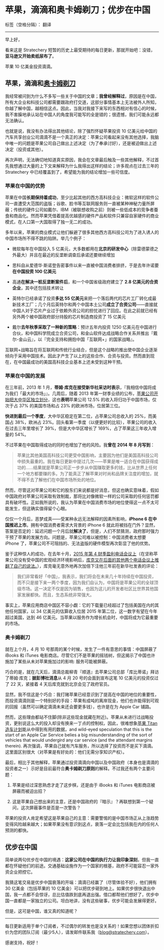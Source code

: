 ﻿# 苹果，滴滴和奥卡姆剃刀；优步在中国

标签（空格分隔）： 翻译

---

早上好，

看来这是 Stratechery 短暂的历史上最受期待的每日更新，那就开始吧：没错，**亚马逊又开始卖纸尿布了**。

苹果 10 亿美金投资滴滴。

## 苹果，滴滴和[奥卡姆剃刀][1]

我经常被问到为什么不多写一些关于中国的文章；**我曾经解释过**，原因是在中国，所有大企业和科技公司都需要跟政府打交道，这部分事情基本上无法被外人所知，你越了解中国，越相信这点。因此，当我对我接下来写的东西相对有信心的时候，我不害臊地承认站在中国人的角度我可能写的全是错的；很遗憾，我们可能永远都无法确认。

也就是说，我没有办法得出其他结论，除了强烈怀疑苹果投资 10 亿美元给中国的汽车共享创业公司滴滴不是一个真正的决定：苹果公司看起来没有其他选择，我脑中唯一的问题是苹果公司自己做出上述决定（为了奉承讨好），还是被迫做出上述决定（投资或其他）。

再次声明，无法确切地知道真实原因，我会在文章最后触及一些其他解释，不过首先我想通过大量的上下文来解释为什么我得出这样的结论；许多观点在过去三年的 Stratechery 中已经覆盖到了，希望能为我的结论增加一些可信度。

### 苹果在中国的优势

苹果在中国**长期保持着成功**，至少比起其他的西方高科技企业：微软这样的软件公司一直遭受大范围的盗版；谷歌、脸书等互联网服务则一直被某种神秘力量所屏蔽；传统的硬件公司如戴尔、IBM（被联想收购之前）则被一些低成本的竞争者蚕食和商品化。然而苹果凭借着提高优越感的硬件产品和软件只兼容自家硬件的商业模式，在人口第一大国取得了独一无二的成功。

多年以来，苹果的商业模式让他们躲避了很多其他西方高科技公司为了进入诱人的中国市场所不得不跳的陷阱。举几个例子：

- 微软每年在中国投入 5 亿美元，大多数都用在**北京的研发中心**（除雷德蒙德之外最大）并且在最近的反垄断调查后承诺还要继续增加

- 思科自从爱德华·斯诺登告密事件以来一直被中国消费者排挤，于是去年许诺要**在中国投资 100 亿美元**

- 高通**在解决一桩反垄断案件后**，和一个中国省级政府建立了 **2.8 亿美元的合资企业**，其中还包括技术转让

- 英特尔已经承诺了投资**多达 55 亿美元**来把一个落后两代的芯片工厂转化成最新技术工厂；几个月后英特尔和两个中国本土公司**成立了合资公司**——直接就中国人对于芯片产业过于依赖外资公司的担忧进行了回应。在此之前就已经有另外两个被中国政府部分持股的芯片制造商投资了 15 亿美元

- 戴尔**去年秋季采取了一种新的策略**：预计五年内投资 1250 亿美元在中国进行合伙，和中国科学院成立合资公司，和金山软件达成战略合作关系并推出『戴尔-金山云』，以『完全支持和拥抱中国「互联网+」的国家战略』。

互联网+战略旨在将互联网和传统行业结合，但是这个战略的推出使中国企业逐渐倾向于采用中国技术。因此才产生了以上的这些合作、合资与投资。然而直到现在，在中国最成功的美国高科技企业基本上还未受到这种干预。


### 苹果在中国的发展

在三年前，2013 年 1 月，**蒂姆·库克在接受新华社采访时表示**，『我相信中国将成为我们「最大的市场」』。几周后，随着 2013 年第一财季业绩的公布，[苹果公司开始把大中华区独立划分][2]，这也**表明**苹果公司 12.5% 的收入将归功于中国市场，仅次于占 37% 的美国市场和占 23% 的欧洲市场，位居第三位。

**快进到最后一个季度**，大中华区稳定在第二位，占苹果公司总收入的 25%，而美国占 38%，欧洲占 23%。回头看第一季度（以便更好的比较），苹果公司的收入在过去三年里增长了 39%，但是大中华区增长了 169%，占了苹果这三年收入增量的 54%。

不过苹果在中国取得成功的同时也增加了他的风险。我**曾在 2014 年 8 月写到**：

> 苹果比其他美国高科技公司更受中国影响，主要因为他们是美国高科技公司中损失最重的。我在每日更新中提过几次——苹果是唯一适合在中国获得成功的……结果就是苹果公司正一步步从中国赚取更多的钱，比从世界上任何一个地方都要赚的多。为了能真正了解苹果对时尚和品牌关注度的增加，就不得不去了解他们在中国市场所处的地位。

然而，尽管这对苹果公司和它的股东们来说都是好消息，但这也确实意味着，假如中国政府对苹果公司采取有效制裁，那将比对像微软一样的公司采取的任何惩罚都具有破坏性。正如我所说的，我认为苹果在中国消费市场的地位使得这一点不太可能发生，但这确实值得留个心眼。

仅仅一个月后，恶梦成真——受某种永远无法解释的因素所影响，**iPhone 6 在中国推迟上市**。拥有中国消费者需求大背景的 iPhone 6 就此将被挡在门外？显然，答案是否定的：延迟问题一个月后就**解决了**，但是，人们不禁猜测，政府那时强力干预了苹果的发展方向。问题是，苹果公司难以被控制：中国消费者太想要 iPhone 了，苹果公司不可阻挡的、无法盗版的硬件模型再次彰显了他的优势。

鉴于这种惊人的成功，在去年十月，[2015 年第 4 财季盈利电话会议上][3]（在坚称苹果公司没有受中国的宏观经济环境影响后，[库克又在后面的其他两个电话会议上推翻了自己的说法。][4]），库克毫无意外地再次加倍下注他三年前在新华社发表的评论：

> 我们非常看好「中国」，我表示，我们将会在未来几十年持续在中国投资，而不只是接下来一两个季度，因为我们自认为，中国将是苹果公司的全球顶级市场。这一决定不仅是因为销售，也因为这儿的开发者社区比世界其他国家发展都快。而且，生态系统非常强大。

事实上，苹果应用商店中国区不容小觑：它的下载量已经超过了包括美国在内的其他任何国家，以 34 亿美元的估算收入位居 2015 年第二位，这一数字有望在今年超过美国，达到 46 亿美元。当苹果以服务作为增长机会时，中国将成为它最重要的市场。
	

### 奥卡姆剃刀

就在上个月，4 月 10 号那周的某个时候，发生了一件有意思的事情：中国屏蔽了 iBooks 和 iTunes 电影商店。尽管它们不是苹果的摇钱树，但这揭示了中国也许施加了某些从未对苹果施加过的影响: 服务可能被屏蔽。

巧合的是，就在几天后，滴滴总裁柳青『顺道』去苹果公司总部「库比蒂诺」拜访了蒂姆·库克；**据彭博社消息**从 4 月 20 号的会面到宣布这笔 10 亿美元的投资仅过了 22 天，紧接着 4 天后库克就到北京会见了政府官员。

显然，我不信这是个巧合：我打赌苹果已经意识到了提高在中国的地位的重要性，而投资滴滴则是一个特别好的手段：苹果有成吨的离岸现金，他们也许能得到可观的回报（虽然可以确定滴滴未来还会要更多钱），也许是在为 Apple Car 铺路。

然而，这些理由都站不住脚(除非这些现金就藏在附近)。苹果从未进行过战略投资，更别说这么大的投入却没有换来一丁点的控制权。因此，很难想象[苹果 Titan 造车计划][5]能从中得到有用的数据，and wild-eyed speculation that this is the start of an Apple Car Service belies a big misunderstanding of the sort of vehicles that would undergird any car service (and the attendant margins therein). 再次强调，苹果自己就有汽车服务，所以选择了投资而不是买下滴滴。这里面区别很大（对苹果是有好处的：他们无需分享知识产权）。

最后，相比于其他解释，苹果通过投资滴滴向中国以及中国政府（本身也是滴滴的投资者之一）示好是目前最符合**奥卡姆剃刀原则**的解释。不过我还有两个主要问题：

1. 苹果是经过深思熟虑才走了这步棋，还是由于 iBooks 和 iTunes 电影商店被屏蔽而被迫出招？

2. 这是苹果自己想出来的主意，还是中国政府的『暗示』？再联想到第一个疑问，这次屏蔽事件是否是一次警告？

苹果的投资人肯定希望这是苹果自己的主意：需要警惕的是中国市场正从上涨趋势变得风险越来越大；如果苹果没有意识到这点，衰落一定会比包括我在内的任何人预测的都快。

## 优步在中国

简单说两句优步在中国的境遇：**这家公司在中国的执行力让我印象深刻**，但我一直都在怀疑他们的前途。交通基础设施作为一个国家的根基，政府不可能容忍一家外资企业把控它。

我猜这笔交易是优步中国衰落的开端：滴滴已经赢了（尽管体验不好），他们拥有 30 亿美金（包括苹果的 10 亿美金）可以把优步砸到地上。如果优步很快退出中国，我一点都不会惊讶，总比估值跌到底再退出强。借口都帮他们想好了，优步中国一直都是一家独立的公司。坦白地讲，没有这些破事，优步可能会发展得更好。

但是，这可是中国，谁又真的知道呢？

-----

每日更新适用于单个订阅者，不过偶尔的转发也是没关系的！如果您想以团体折扣价为您的团队订阅（最少5人），请发邮件联系我（blog@stratechery.com）。

感谢支持，祝好！


  [1]: https://zh.wikipedia.org/wiki/%E5%A5%A5%E5%8D%A1%E5%A7%86%E5%89%83%E5%88%80
  [2]: http://www.weste.net/2013/1-24/88411.html
  [3]: http://tech.163.com/15/1028/08/B70IO46P000915BF.html
  [4]: http://www.bbc.com/zhongwen/simp/business/2016/05/160503_apple_cook_china_forecast
  [5]: http://www.pingwest.com/apple-electic-car-project-titan/